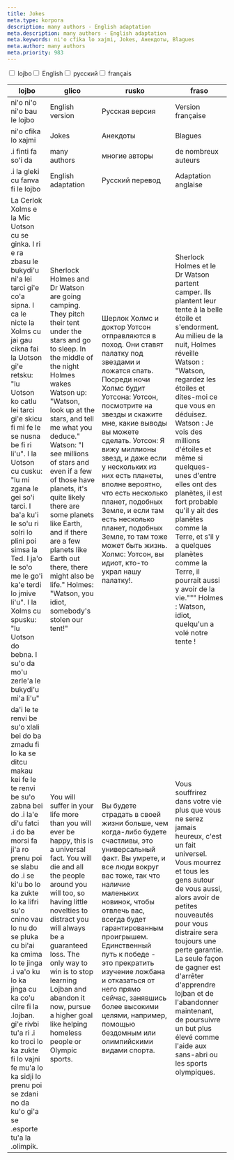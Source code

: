 ```yaml
---
title: Jokes
meta.type: korpora
description: many authors - English adaptation
meta.description: many authors - English adaptation
meta.keywords: ni'o cfika lo xajmi, Jokes, Анекдоты, Blagues
meta.author: many authors
meta.priority: 983
---
```


<div class="w-full">
  <input
    type="checkbox"
    id="hide-column-lojbo"
    class="hide-column-checkbox-lojbo"
  />
  <label
    for="hide-column-lojbo"
    class="hide-column-button-lojbo float-left drop-shadow bg-teal-100 hover:bg-teal-600 focus:bg-teal-600 text-gray-900 hover:text-white font-bold leading-normal select-none py-2 px-4"
    >lojbo</label
  ><input
    type="checkbox"
    id="hide-column-glico"
    class="hide-column-checkbox-glico"
  />
  <label
    for="hide-column-glico"
    class="hide-column-button-glico float-left drop-shadow bg-teal-100 hover:bg-teal-600 focus:bg-teal-600 text-gray-900 hover:text-white font-bold leading-normal select-none py-2 px-4"
    >English</label
  ><input
    type="checkbox"
    id="hide-column-rusko"
    class="hide-column-checkbox-rusko"
  />
  <label
    for="hide-column-rusko"
    class="hide-column-button-rusko float-left drop-shadow bg-teal-100 hover:bg-teal-600 focus:bg-teal-600 text-gray-900 hover:text-white font-bold leading-normal select-none py-2 px-4"
    >русский</label
  ><input
    type="checkbox"
    id="hide-column-fraso"
    class="hide-column-checkbox-fraso"
  />
  <label
    for="hide-column-fraso"
    class="hide-column-button-fraso float-left drop-shadow bg-teal-100 hover:bg-teal-600 focus:bg-teal-600 text-gray-900 hover:text-white font-bold leading-normal select-none py-2 px-4"
    >français</label
  >
  <div class="clear-both" />
  <div class="w-full overflow-x-auto">
    <table
      class="mt-2 table-fixed max-w-full border font-light text-left text-sm"
    >
      <thead class="border-b italic">
        <tr>
          <th scope="col" class="w-40 p-2 column-class-lojbo">lojbo</th>
          <th scope="col" class="w-40 p-2 column-class-glico">glico</th>
          <th scope="col" class="w-40 p-2 column-class-rusko">rusko</th>
          <th scope="col" class="w-40 p-2 column-class-fraso">fraso</th>
        </tr>
      </thead>
      <tbody>
        <tr
          class="border-b transition duration-300 ease-in-out hover:bg-neutral-100 dark:hover:bg-neutral-100"
        >
          <td class="font-bold text-left align-text-top p-2 column-class-lojbo">
            ni&#039;o ni&#039;o ni&#039;o bau le lojbo
          </td>
          <td class="font-bold text-left align-text-top p-2 column-class-glico">
            English version
          </td>
          <td class="font-bold text-left align-text-top p-2 column-class-rusko">
            Русская версия
          </td>
          <td class="font-bold text-left align-text-top p-2 column-class-fraso">
            Version française
          </td>
        </tr>
        <tr
          class="border-b transition duration-300 ease-in-out hover:bg-neutral-100 dark:hover:bg-neutral-100"
        >
          <td
            class="italic text-gray-500 text-left align-text-top p-2 column-class-lojbo"
          >
            ni&#039;o cfika lo xajmi
          </td>
          <td
            class="italic text-gray-500 text-left align-text-top p-2 column-class-glico"
          >
            Jokes
          </td>
          <td
            class="italic text-gray-500 text-left align-text-top p-2 column-class-rusko"
          >
            Анекдоты
          </td>
          <td
            class="italic text-gray-500 text-left align-text-top p-2 column-class-fraso"
          >
            Blagues
          </td>
        </tr>
        <tr
          class="border-b transition duration-300 ease-in-out hover:bg-neutral-100 dark:hover:bg-neutral-100"
        >
          <td
            class="italic text-gray-500 text-left align-text-top p-2 column-class-lojbo"
          >
            .i finti fa so&#039;i da
          </td>
          <td
            class="italic text-gray-500 text-left align-text-top p-2 column-class-glico"
          >
            many authors
          </td>
          <td
            class="italic text-gray-500 text-left align-text-top p-2 column-class-rusko"
          >
            многие авторы
          </td>
          <td
            class="italic text-gray-500 text-left align-text-top p-2 column-class-fraso"
          >
            de nombreux auteurs
          </td>
        </tr>
        <tr
          class="border-b transition duration-300 ease-in-out hover:bg-neutral-100 dark:hover:bg-neutral-100"
        >
          <td
            class="italic text-gray-500 text-left align-text-top p-2 column-class-lojbo"
          >
            .i la gleki cu fanva fi le lojbo
          </td>
          <td
            class="italic text-gray-500 text-left align-text-top p-2 column-class-glico"
          >
            English adaptation
          </td>
          <td
            class="italic text-gray-500 text-left align-text-top p-2 column-class-rusko"
          >
            Русский перевод
          </td>
          <td
            class="italic text-gray-500 text-left align-text-top p-2 column-class-fraso"
          >
            Adaptation anglaise
          </td>
        </tr>
        <tr
          class="border-b transition duration-300 ease-in-out hover:bg-neutral-100 dark:hover:bg-neutral-100"
        >
          <td class="text-left align-text-top p-2 column-class-lojbo">
            La Cerlok Xolms e la Mic Uotson cu se ginka. I ri e ra zbasu le
            bukydi&#039;u ni&#039;a lei tarci gi&#039;e co&#039;a sipna. I ca le
            nicte la Xolms cu jai gau cikna fai la Uotson gi&#039;e retsku:
            &quot;lu Uotson ko catlu lei tarci gi&#039;e skicu fi mi fe le se
            nusna be fi ri li&#039;u&quot;. I la Uotson cu cusku: &quot;lu mi
            zgana le gei so&#039;i tarci. I ba&#039;a ku&#039;i le so&#039;u ri
            solri lo plini poi simsa la Ted. I ja&#039;o le so&#039;o me le
            go&#039;i ka&#039;e terdi lo jmive li&#039;u&quot;. I la Xolms cu
            spusku: &quot;lu Uotson do bebna. I su&#039;o da mo&#039;u
            zerle&#039;a le bukydi&#039;u mi&#039;a li&#039;u&quot;
          </td>
          <td class="text-left align-text-top p-2 column-class-glico">
            Sherlock Holmes and Dr Watson are going camping. They pitch their
            tent under the stars and go to sleep. In the middle of the night
            Holmes wakes Watson up: &quot;Watson, look up at the stars, and tell
            me what you deduce.&quot; Watson: &quot;I see millions of stars and
            even if a few of those have planets, it&#039;s quite likely there
            are some planets like Earth, and if there are a few planets like
            Earth out there, there might also be life.&quot; Holmes:
            &quot;Watson, you idiot, somebody&#039;s stolen our tent!&quot;
          </td>
          <td class="text-left align-text-top p-2 column-class-rusko">
            Шерлок Холмс и доктор Уотсон отправляются в поход. Они ставят
            палатку под звездами и ложатся спать. Посреди ночи Холмс будит
            Уотсона: Уотсон, посмотрите на звезды и скажите мне, какие выводы вы
            можете сделать. Уотсон: Я вижу миллионы звезд, и даже если у
            нескольких из них есть планеты, вполне вероятно, что есть несколько
            планет, подобных Земле, и если там есть несколько планет, подобных
            Земле, то там тоже может быть жизнь. Холмс: Уотсон, вы идиот, кто-то
            украл нашу палатку!.
          </td>
          <td class="text-left align-text-top p-2 column-class-fraso">
            Sherlock Holmes et le Dr Watson partent camper. Ils plantent leur
            tente à la belle étoile et s&#039;endorment. Au milieu de la nuit,
            Holmes réveille Watson : &quot;Watson, regardez les étoiles et
            dites-moi ce que vous en déduisez. Watson : Je vois des millions
            d&#039;étoiles et même si quelques-unes d&#039;entre elles ont des
            planètes, il est fort probable qu&#039;il y ait des planètes comme
            la Terre, et s&#039;il y a quelques planètes comme la Terre, il
            pourrait aussi y avoir de la vie.&quot;&quot;&quot; Holmes : Watson,
            idiot, quelqu&#039;un a volé notre tente !
          </td>
        </tr>
        <tr
          class="border-b transition duration-300 ease-in-out hover:bg-neutral-100 dark:hover:bg-neutral-100"
        >
          <td class="text-left align-text-top p-2 column-class-lojbo">
            da&#039;i le te renvi be su&#039;o xlali bei do ba zmadu fi lo ka se
            ditcu makau kei fe le te renvi be su&#039;o zabna bei do .i
            la&#039;e di&#039;u fatci .i do ba morsi fa ji&#039;a ro prenu poi
            se slabu do .i se ki&#039;u bo lo ka zukte lo ka lifri su&#039;o
            cnino vau lo nu do se pluka cu bi&#039;ai ka cmima lo te jinga .i
            va&#039;o ku lo ka jinga cu ka co&#039;u cilre fi la .lojban.
            gi&#039;e rivbi tu&#039;a ri .i ko troci lo ka zukte fi lo vajni fe
            mu&#039;a lo ka sidji lo prenu poi se zdani no da ku&#039;o
            gi&#039;a se .esporte tu&#039;a la .olimpik.
          </td>
          <td class="text-left align-text-top p-2 column-class-glico">
            You will suffer in your life more than you will ever be happy, this
            is a universal fact. You will die and all the people around you will
            too, so having little novelties to distract you will always be a
            guaranteed loss. The only way to win is to stop learning Lojban and
            abandon it now, pursue a higher goal like helping homeless people or
            Olympic sports.
          </td>
          <td class="text-left align-text-top p-2 column-class-rusko">
            Вы будете страдать в своей жизни больше, чем когда-либо будете
            счастливы, это универсальный факт. Вы умрете, и все люди вокруг вас
            тоже, так что наличие маленьких новинок, чтобы отвлечь вас, всегда
            будет гарантированным проигрышем. Единственный путь к победе - это
            прекратить изучение ложбана и отказаться от него прямо сейчас,
            занявшись более высокими целями, например, помощью бездомным или
            олимпийскими видами спорта.
          </td>
          <td class="text-left align-text-top p-2 column-class-fraso">
            Vous souffrirez dans votre vie plus que vous ne serez jamais
            heureux, c&#039;est un fait universel. Vous mourrez et tous les gens
            autour de vous aussi, alors avoir de petites nouveautés pour vous
            distraire sera toujours une perte garantie. La seule façon de gagner
            est d&#039;arrêter d&#039;apprendre lojban et de l&#039;abandonner
            maintenant, de poursuivre un but plus élevé comme l&#039;aide aux
            sans-abri ou les sports olympiques.
          </td>
        </tr>
      </tbody>
    </table>
  </div>
</div>
